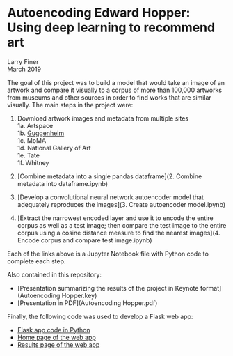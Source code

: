 # Autoencoding Edward Hopper:<br>Using deep learning to recommend art
Larry Finer  
March 2019

The goal of this project was to build a model that would take an image of an artwork and compare it visually to a corpus of more than 100,000 artworks from museums and other sources in order to find works that are similar visually. The main steps in the project were:

1. Download artwork images and metadata from multiple sites  
   1a. Artspace  
   1b. [Guggenheim]('1b.%20Download%20Guggenheim%20images%20and%20metadata.ipynb')  
   1c. MoMA  
   1d. National Gallery of Art  
   1e. Tate  
   1f. Whitney  
   
2. [Combine metadata into a single pandas dataframe](2. Combine metadata into dataframe.ipynb)  
3. [Develop a convolutional neural network autoencoder model that adequately reproduces the images](3. Create autoencoder model.ipynb)
4. [Extract the narrowest encoded layer and use it to encode the entire corpus as well as a test image; then compare the test image to the entire corpus using a cosine distance measure to find the nearest images](4. Encode corpus and compare test image.ipynb)

Each of the links above is a Jupyter Notebook file with Python code to complete each step.

Also contained in this repository:

- [Presentation summarizing the results of the project in Keynote format](Autoencoding Hopper.key)
- [Presentation in PDF](Autoencoding Hopper.pdf)

Finally, the following code was used to develop a Flask web app:

- [Flask app code in Python](similart.py)
- [Home page of the web app](index.html)
- [Results page of the web app](results.html)
